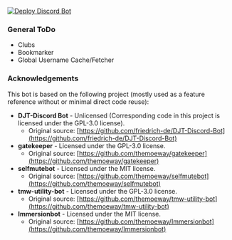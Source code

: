 [![Deploy Discord Bot](https://github.com/friedrich-de/TMW_Bot/actions/workflows/main.yml/badge.svg)](https://github.com/friedrich-de/TMW_Bot/actions/workflows/main.yml)


### General ToDo
- Clubs
- Bookmarker
- Global Username Cache/Fetcher
### Acknowledgements
This bot is based on the following project (mostly used as a feature reference without or minimal direct code reuse):

- **DJT-Discord Bot** - Unlicensed (Corresponding code in this project is licensed under the GPL-3.0 license).
  - Original source: [https://github.com/friedrich-de/DJT-Discord-Bot](https://github.com/friedrich-de/DJT-Discord-Bot)
- **gatekeeper** - Licensed under the GPL-3.0 license.
  - Original source: [https://github.com/themoeway/gatekeeper](https://github.com/themoeway/gatekeeper)
- **selfmutebot** - Licensed under the MIT license.
  - Original source: [https://github.com/themoeway/selfmutebot](https://github.com/themoeway/selfmutebot)
- **tmw-utility-bot** - Licensed under the GPL-3.0 license.
  - Original source: [https://github.com/themoeway/tmw-utility-bot](https://github.com/themoeway/tmw-utility-bot)
- **Immersionbot** - Licensed under the MIT license.
  - Original source: [https://github.com/themoeway/Immersionbot](https://github.com/themoeway/Immersionbot)